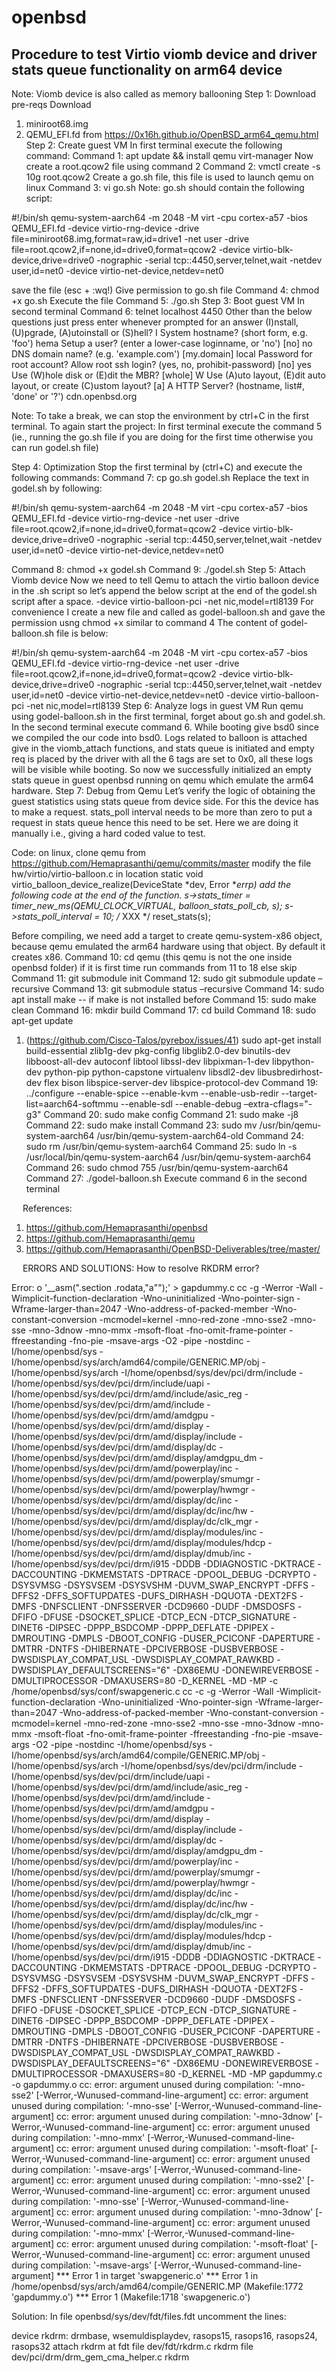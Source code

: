 # openbsd
## Procedure to test Virtio viomb device and driver stats queue functionality on arm64 device

Note: Viomb device is also called as memory ballooning
Step 1: Download pre-reqs
Download 
1. miniroot68.img
2. QEMU_EFI.fd
from https://0x16h.github.io/OpenBSD_arm64_qemu.html
Step 2: Create guest VM
In first terminal execute the following command:
Command 1: apt update && install qemu virt-manager
Now create a root.qcow2 file using command 2
Command 2:
vmctl create -s 10g root.qcow2
Create a go.sh file, this file is used to launch qemu on linux
Command 3: vi go.sh
Note: go.sh should contain the following script:

#!/bin/sh
qemu-system-aarch64 -m 2048 -M virt -cpu cortex-a57 -bios QEMU_EFI.fd -device virtio-rng-device -drive file=miniroot68.img,format=raw,id=drive1 -net user -drive file=root.qcow2,if=none,id=drive0,format=qcow2 -device virtio-blk-device,drive=drive0 -nographic -serial tcp::4450,server,telnet,wait -netdev user,id=net0 -device virtio-net-device,netdev=net0

save the file (esc + :wq!)
Give permission to go.sh file 
Command 4: chmod +x go.sh
Execute the file
Command 5: ./go.sh
Step 3: Boot guest VM
In second terminal 
Command 6: telnet localhost 4450
Other than the below questions just press enter whenever prompted for an answer
(I)nstall, (U)pgrade, (A)utoinstall or (S)hell? I
System hostname? (short form, e.g. 'foo') hema
Setup a user? (enter a lower-case loginname, or 'no') [no] no
DNS domain name? (e.g. 'example.com') [my.domain] local
Password for root account?
Allow root ssh login? (yes, no, prohibit-password) [no] yes
Use (W)hole disk or (E)dit the MBR? [whole] W
Use (A)uto layout, (E)dit auto layout, or create (C)ustom layout? [a] A
HTTP Server? (hostname, list#, 'done' or '?') cdn.openbsd.org

Note: To take a break, we can stop the environment by ctrl+C in the first terminal.
 To again start the project:
In first terminal execute the command 5 (ie., running the go.sh file if you are doing for the first time otherwise you can run godel.sh file)

Step 4: Optimization
Stop the first terminal by (ctrl+C) and execute the following commands:
Command 7: cp go.sh godel.sh
Replace the text in godel.sh by following:

#!/bin/sh
qemu-system-aarch64 -m 2048 -M virt -cpu cortex-a57 -bios QEMU_EFI.fd -device virtio-rng-device -net user -drive file=root.qcow2,if=none,id=drive0,format=qcow2 -device virtio-blk-device,drive=drive0 -nographic -serial tcp::4450,server,telnet,wait -netdev user,id=net0 -device virtio-net-device,netdev=net0

Command 8:  chmod +x godel.sh
Command 9: ./godel.sh
Step 5: Attach Viomb device
Now we need to tell Qemu to attach the virtio balloon device in the .sh script so let’s append the below 
script at the end of the godel.sh script after a space.
-device virtio-balloon-pci -net nic,model=rtl8139
For convenience I create a new file and called as godel-balloon.sh and gave the permission usng chmod +x similar to command 4
The content of godel-balloon.sh file is below:

#!/bin/sh
qemu-system-aarch64 -m 2048 -M virt -cpu cortex-a57 -bios QEMU_EFI.fd -device virtio-rng-device -net user -drive file=root.qcow2,if=none,id=drive0,format=qcow2 -device virtio-blk-device,drive=drive0 -nographic -serial tcp::4450,server,telnet,wait -netdev user,id=net0 -device virtio-net-device,netdev=net0 -device virtio-balloon-pci -net nic,model=rtl8139
Step 6: Analyze logs in guest VM
Run qemu using godel-balloon.sh in the first terminal, forget about go.sh and godel.sh.
In the second terminal execute command 6. While booting give bsd0 since we compiled the our code into bsd0.
Logs related to balloon is attached give in the viomb_attach functions, and stats queue is initiated and empty req is placed by the driver with all the 6 tags are set to 0x0, all these logs will be visible while booting. So now we successfully initialized an empty stats queue in guest openbsd running on qemu which emulate the arm64 hardware.
Step 7: Debug from Qemu
Let’s verify the logic of obtaining the guest statistics using stats queue from device side.  For this the device has to make a request. 
stats_poll interval needs to be more than zero to put a request in stats queue hence this need to be set. Here we are doing it manually i.e., giving a hard coded value to test.

Code: on linux, clone qemu from https://github.com/Hemaprasanthi/qemu/commits/master modify the file hw/virtio/virtio-balloon.c in location static void virtio_balloon_device_realize(DeviceState *dev, Error **errp)
add the following code at the  end of the function.
    s->stats_timer = timer_new_ms(QEMU_CLOCK_VIRTUAL, balloon_stats_poll_cb, s);
    s->stats_poll_interval = 10;
    /* XXX */
    reset_stats(s);

Before compiling, we need add a target to create qemu-system-x86 object, because qemu emulated the arm64 hardware using that object. By default it creates x86.
Command 10: cd qemu (this qemu is not the one inside openbsd folder)
if it is first time run commands from 11 to 18 else skip
Command 11: git submodule init
Command 12: sudo git submodule update –recursive
Command 13: git submodule status –recursive
Command 14: sudo apt install make -- if make is not installed before
Command 15: sudo make clean
Command 16: mkdir build
Command 17: cd build
Command 18: sudo apt-get update
1.	(https://github.com/Cisco-Talos/pyrebox/issues/41)
sudo apt-get install build-essential zlib1g-dev pkg-config libglib2.0-dev binutils-dev libboost-all-dev autoconf libtool libssl-dev libpixman-1-dev libpython-dev python-pip python-capstone virtualenv libsdl2-dev libusbredirhost-dev flex bison libspice-server-dev libspice-protocol-dev
Command  19: 
../configure  --enable-spice --enable-kvm --enable-usb-redir --target-list=aarch64-softmmu --enable-sdl --enable-debug –extra-cflags="-g3"
Command 20: sudo make config
Command 21: sudo make -j8
Command 22: sudo make install
Command 23: sudo mv /usr/bin/qemu-system-aarch64 /usr/bin/qemu-system-aarch64-old
Command 24: sudo rm /usr/bin/qemu-system-aarch64
Command 25: sudo ln -s /usr/local/bin/qemu-system-aarch64 /usr/bin/qemu-system-aarch64
Command 26: sudo chmod 755 /usr/bin/qemu-system-aarch64
Command 27: ./godel-balloon.sh
Execute command 6 in the second terminal

 
References:
1.	https://github.com/Hemaprasanthi/openbsd
2.	https://github.com/Hemaprasanthi/qemu
3.	https://github.com/Hemaprasanthi/OpenBSD-Deliverables/tree/master/

 
ERRORS AND SOLUTIONS:
How to resolve RKDRM error?

Error:
o '__asm(".section .rodata,\"a\"");' > gapdummy.c
cc -g -Werror -Wall -Wimplicit-function-declaration  -Wno-uninitialized -Wno-pointer-sign  -Wframe-larger-than=2047 -Wno-address-of-packed-member -Wno-constant-conversion -mcmodel=kernel -mno-red-zone -mno-sse2 -mno-sse -mno-3dnow  -mno-mmx -msoft-float -fno-omit-frame-pointer -ffreestanding -fno-pie -msave-args -O2 -pipe -nostdinc -I/home/openbsd/sys -I/home/openbsd/sys/arch/amd64/compile/GENERIC.MP/obj -I/home/openbsd/sys/arch  -I/home/openbsd/sys/dev/pci/drm/include  -I/home/openbsd/sys/dev/pci/drm/include/uapi  -I/home/openbsd/sys/dev/pci/drm/amd/include/asic_reg  -I/home/openbsd/sys/dev/pci/drm/amd/include  -I/home/openbsd/sys/dev/pci/drm/amd/amdgpu  -I/home/openbsd/sys/dev/pci/drm/amd/display  -I/home/openbsd/sys/dev/pci/drm/amd/display/include  -I/home/openbsd/sys/dev/pci/drm/amd/display/dc  -I/home/openbsd/sys/dev/pci/drm/amd/display/amdgpu_dm  -I/home/openbsd/sys/dev/pci/drm/amd/powerplay/inc  -I/home/openbsd/sys/dev/pci/drm/amd/powerplay/smumgr  -I/home/openbsd/sys/dev/pci/drm/amd/powerplay/hwmgr  -I/home/openbsd/sys/dev/pci/drm/amd/display/dc/inc  -I/home/openbsd/sys/dev/pci/drm/amd/display/dc/inc/hw  -I/home/openbsd/sys/dev/pci/drm/amd/display/dc/clk_mgr  -I/home/openbsd/sys/dev/pci/drm/amd/display/modules/inc  -I/home/openbsd/sys/dev/pci/drm/amd/display/modules/hdcp  -I/home/openbsd/sys/dev/pci/drm/amd/display/dmub/inc  -I/home/openbsd/sys/dev/pci/drm/i915 -DDDB -DDIAGNOSTIC -DKTRACE -DACCOUNTING -DKMEMSTATS -DPTRACE -DPOOL_DEBUG -DCRYPTO -DSYSVMSG -DSYSVSEM -DSYSVSHM -DUVM_SWAP_ENCRYPT -DFFS -DFFS2 -DFFS_SOFTUPDATES -DUFS_DIRHASH -DQUOTA -DEXT2FS -DMFS -DNFSCLIENT -DNFSSERVER -DCD9660 -DUDF -DMSDOSFS -DFIFO -DFUSE -DSOCKET_SPLICE -DTCP_ECN -DTCP_SIGNATURE -DINET6 -DIPSEC -DPPP_BSDCOMP -DPPP_DEFLATE -DPIPEX -DMROUTING -DMPLS -DBOOT_CONFIG -DUSER_PCICONF -DAPERTURE -DMTRR -DNTFS -DHIBERNATE -DPCIVERBOSE -DUSBVERBOSE -DWSDISPLAY_COMPAT_USL -DWSDISPLAY_COMPAT_RAWKBD -DWSDISPLAY_DEFAULTSCREENS="6" -DX86EMU -DONEWIREVERBOSE -DMULTIPROCESSOR -DMAXUSERS=80 -D_KERNEL -MD -MP  -c /home/openbsd/sys/conf/swapgeneric.c
cc -c -g -Werror -Wall -Wimplicit-function-declaration  -Wno-uninitialized -Wno-pointer-sign  -Wframe-larger-than=2047 -Wno-address-of-packed-member -Wno-constant-conversion -mcmodel=kernel -mno-red-zone -mno-sse2 -mno-sse -mno-3dnow  -mno-mmx -msoft-float -fno-omit-frame-pointer -ffreestanding -fno-pie -msave-args -O2 -pipe -nostdinc -I/home/openbsd/sys -I/home/openbsd/sys/arch/amd64/compile/GENERIC.MP/obj -I/home/openbsd/sys/arch  -I/home/openbsd/sys/dev/pci/drm/include  -I/home/openbsd/sys/dev/pci/drm/include/uapi  -I/home/openbsd/sys/dev/pci/drm/amd/include/asic_reg  -I/home/openbsd/sys/dev/pci/drm/amd/include  -I/home/openbsd/sys/dev/pci/drm/amd/amdgpu  -I/home/openbsd/sys/dev/pci/drm/amd/display  -I/home/openbsd/sys/dev/pci/drm/amd/display/include  -I/home/openbsd/sys/dev/pci/drm/amd/display/dc  -I/home/openbsd/sys/dev/pci/drm/amd/display/amdgpu_dm  -I/home/openbsd/sys/dev/pci/drm/amd/powerplay/inc  -I/home/openbsd/sys/dev/pci/drm/amd/powerplay/smumgr  -I/home/openbsd/sys/dev/pci/drm/amd/powerplay/hwmgr  -I/home/openbsd/sys/dev/pci/drm/amd/display/dc/inc  -I/home/openbsd/sys/dev/pci/drm/amd/display/dc/inc/hw  -I/home/openbsd/sys/dev/pci/drm/amd/display/dc/clk_mgr  -I/home/openbsd/sys/dev/pci/drm/amd/display/modules/inc  -I/home/openbsd/sys/dev/pci/drm/amd/display/modules/hdcp  -I/home/openbsd/sys/dev/pci/drm/amd/display/dmub/inc  -I/home/openbsd/sys/dev/pci/drm/i915 -DDDB -DDIAGNOSTIC -DKTRACE -DACCOUNTING -DKMEMSTATS -DPTRACE -DPOOL_DEBUG -DCRYPTO -DSYSVMSG -DSYSVSEM -DSYSVSHM -DUVM_SWAP_ENCRYPT -DFFS -DFFS2 -DFFS_SOFTUPDATES -DUFS_DIRHASH -DQUOTA -DEXT2FS -DMFS -DNFSCLIENT -DNFSSERVER -DCD9660 -DUDF -DMSDOSFS -DFIFO -DFUSE -DSOCKET_SPLICE -DTCP_ECN -DTCP_SIGNATURE -DINET6 -DIPSEC -DPPP_BSDCOMP -DPPP_DEFLATE -DPIPEX -DMROUTING -DMPLS -DBOOT_CONFIG -DUSER_PCICONF -DAPERTURE -DMTRR -DNTFS -DHIBERNATE -DPCIVERBOSE -DUSBVERBOSE -DWSDISPLAY_COMPAT_USL -DWSDISPLAY_COMPAT_RAWKBD -DWSDISPLAY_DEFAULTSCREENS="6" -DX86EMU -DONEWIREVERBOSE -DMULTIPROCESSOR -DMAXUSERS=80 -D_KERNEL -MD -MP gapdummy.c -o gapdummy.o
cc: error: argument unused during compilation: '-mno-sse2' [-Werror,-Wunused-command-line-argument]
cc: error: argument unused during compilation: '-mno-sse' [-Werror,-Wunused-command-line-argument]
cc: error: argument unused during compilation: '-mno-3dnow' [-Werror,-Wunused-command-line-argument]
cc: error: argument unused during compilation: '-mno-mmx' [-Werror,-Wunused-command-line-argument]
cc: error: argument unused during compilation: '-msoft-float' [-Werror,-Wunused-command-line-argument]
cc: error: argument unused during compilation: '-msave-args' [-Werror,-Wunused-command-line-argument]
cc: error: argument unused during compilation: '-mno-sse2' [-Werror,-Wunused-command-line-argument]
cc: error: argument unused during compilation: '-mno-sse' [-Werror,-Wunused-command-line-argument]
cc: error: argument unused during compilation: '-mno-3dnow' [-Werror,-Wunused-command-line-argument]
cc: error: argument unused during compilation: '-mno-mmx' [-Werror,-Wunused-command-line-argument]
cc: error: argument unused during compilation: '-msoft-float' [-Werror,-Wunused-command-line-argument]
cc: error: argument unused during compilation: '-msave-args' [-Werror,-Wunused-command-line-argument]
*** Error 1 in target 'swapgeneric.o'
*** Error 1 in /home/openbsd/sys/arch/amd64/compile/GENERIC.MP (Makefile:1772 'gapdummy.o')
*** Error 1 (Makefile:1718 'swapgeneric.o')

Solution:
In file openbsd/sys/dev/fdt/files.fdt uncomment the lines:

device rkdrm: drmbase, wsemuldisplaydev, rasops15, rasops16, rasops24, rasops32
attach rkdrm at fdt
file dev/fdt/rkdrm.c rkdrm
file dev/pci/drm/drm_gem_cma_helper.c rkdrm










